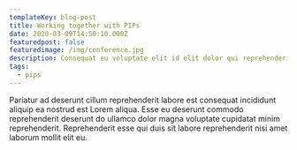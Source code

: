 ```yaml
---
templateKey: blog-post
title: Working together with PIPs
date: 2020-03-09T14:50:10.000Z
featuredpost: false
featuredimage: /img/conference.jpg
description: Consequat eu voluptate elit id elit dolor qui reprehenderit voluptate ullamco aliqua eiusmod esse.
tags:
  - pips
---
```


Pariatur ad deserunt cillum reprehenderit labore est consequat incididunt aliquip ea nostrud est Lorem aliqua. Esse eu deserunt commodo reprehenderit deserunt do ullamco dolor magna voluptate cupidatat minim reprehenderit. Reprehenderit esse qui duis sit labore reprehenderit nisi amet laborum mollit elit eu.
